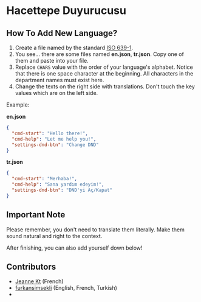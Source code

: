 # Hacettepe Duyurucusu

## How To Add New Language?

1. Create a file named by the standard [ISO 639-1](https://en.wikipedia.org/wiki/List_of_ISO_639-1_codes).
2. You see... there are some files named **en.json**, **tr.json**. Copy one of them and paste into your file.
3. Replace `CHARS` value with the order of your language's alphabet. Notice that there is one space character at the
   beginning. All characters in the department names must exist here.
4. Change the texts on the right side with translations. Don't touch the key values which are on the left side.

Example:

**en.json**

```json
{
  "cmd-start": "Hello there!",
  "cmd-help": "Let me help you!",
  "settings-dnd-btn": "Change DND"
}
```

**tr.json**

```json
{
  "cmd-start": "Merhaba!",
  "cmd-help": "Sana yardım edeyim!",
  "settings-dnd-btn": "DND'yi Aç/Kapat"
}
```

## Important Note

Please remember, you don't need to translate them literally. Make them sound natural and right to the context.

After finishing, you can also add yourself down below!

## Contributors

- [Jeanne Kt](https://github.com/Mesaan) (French)
- [furkansimsekli](https://github.com/furkansimsekli) (English, French, Turkish)
- 